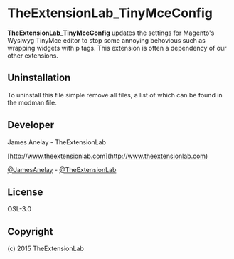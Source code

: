# TheExtensionLab_TinyMceConfig

**TheExtensionLab_TinyMceConfig** updates the settings for Magento's Wysiwyg TinyMce editor to stop some annoying behovious such as wrapping widgets with p tags.
This extension is often a dependency of our other extensions.

Uninstallation
--------------
To uninstall this file simple remove all files, a list of which can be found in the modman file.

Developer
--------------
James Anelay - TheExtensionLab

[http://www.theextensionlab.com](http://www.theextensionlab.com)

[@JamesAnelay](https://twitter.com/jamesanelay) - [@TheExtensionLab](https://twitter.com/TheExtensionLab)

License
-------
OSL-3.0

Copyright
---------
(c) 2015 TheExtensionLab
